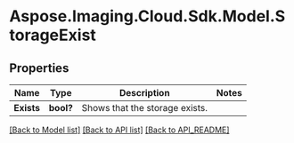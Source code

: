 # Aspose.Imaging.Cloud.Sdk.Model.StorageExist
## Properties

Name | Type | Description | Notes
------------ | ------------- | ------------- | -------------
**Exists** | **bool?** | Shows that the storage exists.              | 

[[Back to Model list]](API_README.md#documentation-for-models) [[Back to API list]](API_README.md#documentation-for-api-endpoints) [[Back to API_README]](API_README.md)

